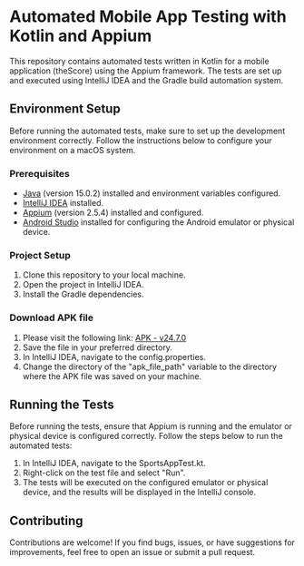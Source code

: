 # Automated Mobile App Testing with Kotlin and Appium

This repository contains automated tests written in Kotlin for a mobile application (theScore) using the Appium framework. The tests are set up and executed using IntelliJ IDEA and the Gradle build automation system.

## Environment Setup

Before running the automated tests, make sure to set up the development environment correctly. Follow the instructions below to configure your environment on a macOS system.

### Prerequisites
- [Java](https://www.oracle.com/ca-en/java/technologies/downloads/) (version 15.0.2) installed and environment variables configured.
- [IntelliJ IDEA](https://www.jetbrains.com/idea/) installed.
- [Appium](http://appium.io/) (version 2.5.4) installed and configured.
- [Android Studio](https://developer.android.com/studio) installed for configuring the Android emulator or physical device.

### Project Setup

1. Clone this repository to your local machine.
2. Open the project in IntelliJ IDEA.
3. Install the Gradle dependencies.

### Download APK file
1. Please visit the following link: [APK - v24.7.0](https://drive.google.com/drive/folders/1FALACE0t-vbEyK7STeUPWrzOI60HYDQg?usp=drive_link)
2. Save the file in your preferred directory.
3. In IntelliJ IDEA, navigate to the config.properties.
4. Change the directory of the "apk_file_path" variable to the directory where the APK file was saved on your machine.

## Running the Tests

Before running the tests, ensure that Appium is running and the emulator or physical device is configured correctly. Follow the steps below to run the automated tests:

1. In IntelliJ IDEA, navigate to the SportsAppTest.kt.
2. Right-click on the test file and select "Run".
3. The tests will be executed on the configured emulator or physical device, and the results will be displayed in the IntelliJ console.

## Contributing

Contributions are welcome! If you find bugs, issues, or have suggestions for improvements, feel free to open an issue or submit a pull request.

